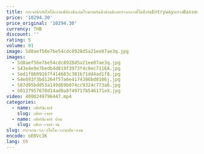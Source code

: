 ```yaml
---
title: กระจกนิรภัยใสโต๊ะกาแฟห้องนั่งเล่นโรงแรมกันน้ําด้านข้างตารางกลางที่ไม่ซ้ํากันEntrywayตารางBasseเฟอร์นิเจอร์
price: '10294.30'
price_original: '10294.30'
currency: THB
discount: ''
rating: 5
volume: 91
image: Sd8aef56e7be54cdc8928d5a21ee07ae3q.jpg
images:
  - Sd8aef56e7be54cdc8928d5a21ee07ae3q.jpg
  - S43e4e9e7bedb4d819f3973f4c8ec7116A.jpg
  - Sed1f86091b7f414683c381b71dd4ad1f8.jpg
  - S4e893f3bd1264f57a6e4174386bd8106j.jpg
  - S87d95bdd53a149d69b074cc9324c773a6.jpg
  - S0127957670d14ad0a8f49717b546171eX.jpg
video: 4000249796447.mp4
categories:
  - name: เฟอร์นิเจอร์
    slug: เฟอร-เจอร
  - name: เฟอร์นิเจอร์ บ้าน
    slug: เฟอร-เจอร-าน
slug: กระจกน-รภ-ยใสโต-ะกาแฟห-องน
encode: oE0Vc3K
lang: th
---
```

  